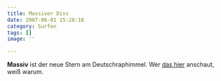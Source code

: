 ```yaml
---
title: Massiver Diss
date: 2007-06-01 15:28:18
category: Surfen
tags: []
image: ''

---
```


**Massiv** ist der neue Stern am Deutschraphimmel. Wer [das hier](http://youtube.com/watch?v=_aKi4PW943Y&mode=related&search=) anschaut, weiß warum.

